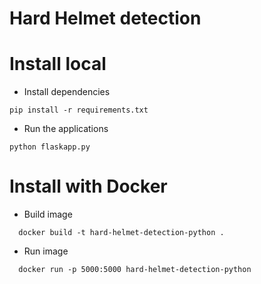 # Hard Helmet detection
  
# Install local
- Install dependencies
```
pip install -r requirements.txt
```

- Run the applications
```
python flaskapp.py
```

# Install with Docker

- Build image
```
  docker build -t hard-helmet-detection-python .
```

- Run image
```
  docker run -p 5000:5000 hard-helmet-detection-python
```


